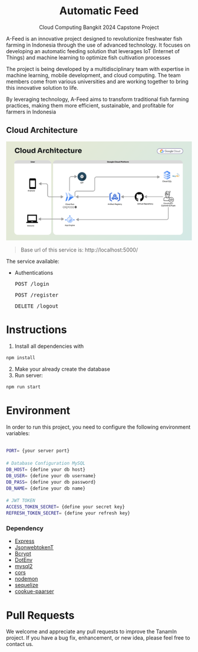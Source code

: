 <h1 align="center">Automatic Feed</h1>
<p align="center">Cloud Computing Bangkit 2024 Capstone Project</p>

A-Feed is an innovative project designed to revolutionize freshwater fish farming in Indonesia through the use of advanced technology. It focuses on developing an automatic feeding solution that leverages IoT (Internet of Things) and machine learning to optimize fish cultivation processes

The project is being developed by a multidisciplinary team with expertise in machine learning, mobile development, and cloud computing. The team members come from various universities and are working together to bring this innovative solution to life.

By leveraging technology, A-Feed aims to transform traditional fish farming practices, making them more efficient, sustainable, and profitable for farmers in Indonesia

## Cloud Architecture
![CloudArchitecture](https://github.com/aanputra26/A-Feed-backend/blob/main/images/CLOUD%20ARCHITECTURE%20CAPSTONE%20(1).png)
<br>
> Base url of this service is: http://localhost:5000/

The service available:

- Authentications
  <pre>POST /login</pre>
  <pre>POST /register</pre>
  <pre>DELETE /logout</pre>


# Instructions
 
1. Install all dependencies with
```bash
npm install
```
2. Make your already create the database
3. Run server:

```bash
npm run start
```


# Environment

In order to run this project, you need to configure the following environment variables:

```bash

PORT= {your server port}

# Database Configuration MySQL
DB_HOST= {define your db host}
DB_USER= {define your db username}
DB_PASS= {define your db password}
DB_NAME= {define your db name}

# JWT TOKEN
ACCESS_TOKEN_SECRET= {define your secret key}
REFRESH_TOKEN_SECRET= {define your refresh key}
```


### Dependency

* [Express](https://www.npmjs.com/package/express)
* [JsonwebtokenT](https://www.npmjs.com/package/jsonwebtoken)
* [Bcrypt](https://www.npmjs.com/package/bcrypt)
* [DotEnv](https://www.npmjs.com/package/dotenv)
* [mysql2](https://www.npmjs.com/package/mysql2)
* [cors](https://www.npmjs.com/package/cors)
* [nodemon](https://www.npmjs.com/package/nodemon)
* [sequelize](https://www.npmjs.com/package/sequelize)
* [cookue-paarser](https://www.npmjs.com/package/cookie-parser)

# Pull Requests
We welcome and appreciate any pull requests to improve the TanamIn project. If you have a bug fix, enhancement, or new idea, please feel free to contact us.

